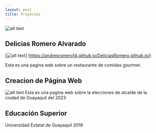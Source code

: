 ```yaml
---
layout: post
title: Proyectos 
---
```


![alt text](https://th.bing.com/th/id/OIP.xUZdnezjQQ855imBFzzjzAHaE7?pid=ImgDet&rs=1)

## Delicias Romero Alvarado
[![alt text](https://i.pinimg.com/originals/6e/33/53/6e3353a2b79576ffdfb645abd6585116.jpg)]
(https://andresromero14.github.io/DeliciasRomero.github.io/)

Esta es una pagina web sobre un restaurante de comidas gourmet.

## Creacion de Página Web
![alt text](https://andresromero14.github.io/crearpaginaweb/)
Esta es una pagina web sobre la elecciones de alcalde de la ciudad de Guayaquil del 2023
## Educación Superior 
Universidad Estatal de Guayaquil 2019 




